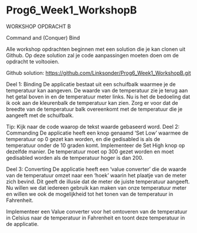 Prog6_Week1_WorkshopB
=====================

WORKSHOP OPDRACHT B

Command and (Conquer) Bind

Alle workshop opdrachten beginnen met een solution die je kan clonen uit Github. 
Op deze solution zal je code aanpassingen moeten doen om de opdracht te voltooien. 

Github solution: https://github.com/Linksonder/Prog6_Week1_WorkshopB.git

Deel 1: Binding
De applicatie bestaat uit een schuifbalk waarmee je de temperatuur kan aangeven. 
De waarde van de temperatuur zie je terug aan het getal boven in en de temperatuur meter links. 
Nu is het de bedoeling dat ik ook aan de kleurenbalk de temperatuur kan zien. Zorg er voor dat de breedte van de temperatuur balk overeenkomt met de temperatuur die je aangeeft met de schuifbalk. 
 
Tip: Kijk naar de code waarop de tekst waarde gebaseerd word.
Deel 2: Commanding
De applicatie heeft een knop genaamd ‘Set Low’ waarmee de temperatuur op 0 gezet kan worden, 
en die gedisabled is als de temperatuur onder de 10 graden komt. 
Implementeer de Set High knop op dezelfde manier. 
De temperatuur moet op 300 gezet worden en moet gedisabled worden als de temperatuur hoger is dan 200.
 
Deel 3: Converting
De applicatie heeft een ‘value converter’ die de waarde van de temperatuur omzet naar een ‘hoek’ waarin 
het plaatje van de meter zich bevind. Dit geeft de illusie dat de meter de juiste temperatuur aangeeft. 
Nu willen we dat iedereen gebruik kan maken van onze temperatuur meter en willen we ook de mogelijkheid 
tot het tonen van de temperatuur in Fahrenheit. 

Implementeer een Value converter voor het omtoveren van de temperatuur in Celsius naar de temperatuur 
in Fahrenheit en toont deze temperatuur in de applicatie.  
 
